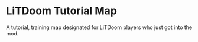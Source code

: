 # LiTDoom Tutorial Map
A tutorial, training map designated for LiTDoom players who just got into the mod.
